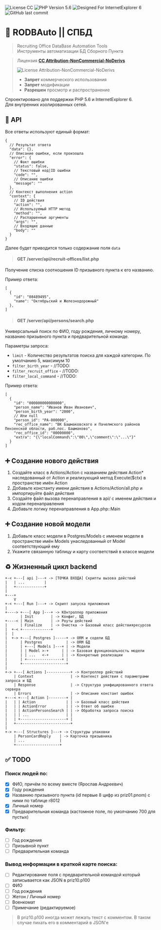 ![License CC ](https://img.shields.io/badge/LICENSE-CC_BY_NC_ND-%23EF9421?style=flat-square&logo=php)
![PHP Version 5.6](https://img.shields.io/badge/PHP-5.6-%23777BB4?style=flat-square&logo=php)
![Designed For InternetExplorer 6](https://img.shields.io/badge/BROWSER-IE6-%230076D6?style=flat-square&logo=Internet-Explorer)
![GitHub last commit](https://img.shields.io/github/last-commit/jkulvichs-sandbox/rodbauto?style=flat-square)

# 🏢 RODBAuto || СПБД

> Recruiting Office DataBase Automation Tools  
> Инструменты автоматизации БД Сборного Пункта

> Лицензия **[СС Attribution-NonCommercial-NoDerivs](LICENSE)**
>
> ![License Attribution-NonCommercial-NoDerivs](https://licensebuttons.net/l/by-nc-nd/3.0/88x31.png)
> - **Запрет** коммерческого использования
> - **Запрет** модификации
> - **Разрешен** просмотр и распространение

Спроектировано для поддержки PHP 5.6 и InternetExplorer 6.  
Для внутренних изолированных сетей.

## 🔌 API

Все ответы используют единый формат:

```json5
{
  // Результат ответа
  "data": {},
  // Описание ошибки, если произошла
  "error": {
    // Факт ошибки
    "status": false,
    // Текстовый код|ID ошибки
    "code": "",
    // Описание ошибки
    "message": ""
  },
  // Контекст выполнения action
  "context": {
    // ID действия
    "action": "",
    // Используемый HTTP метод
    "method": "",
    // Распаршенные аргументы
    "args": "",
    // Входящие данные
    "body": ""
  }
}
```

Далее будет приводится только содержание поля `data`

> #### GET /server/api/recruit-offices/list.php

Получение списка соотношения ID призывного пункта к его названию.

Пример ответа:

```json5
[
  {
    "id": "08489495",
    "name": "Октябрьский и Железнодорожный"
  },
]
```

> #### GET /server/api/persons/search.php

Универсальный поиск по ФИО, году рождения, личному номеру, названию призывного пункта и предварительной команде.

Параметры запроса:

- `limit` - Количество результатов поиска для каждой категории. По умолчанию 5, максимум 10
- `filter_birth_year` - //TODO:
- `filter_recruit_office` - //TODO:
- `filter_local_command` - //TODO:

Пример ответа:

```json5
[
  {
    "id": "000000000000000",
    "person_name": "Иванов Иван Иванович",
    "person_birth_year": "2000",
    // Или null
    "person_id": "РА-000000",
    "rec_office_name": "ВК Башмаковского и Пачелмского районов Пензенской области, раб.пос. Башмаково",
    "rec_office_id": "00000000",
    "extra": "{\"localCommand\":\"00\",\"comment\":\"...\"}"
  }
]
```

## ➕ Создание нового действия

1. Создайте класс в Actions/Action с названием действия Action*
   наследованный от Action и реализующий метод Execute($ctx)
   в пространстве имён Action
2. Добавьте константу имени действия в Actions/Action/all.php и импортируйте файл действия
3. Создайте файл вызова перенаправления в api/ с именем действия и кодом перенаправления
4. Добавьте логику перенаправления в App.php::Main

## ➕ Создание новой модели

1. Добавьте класс модели в Postgres/Models с именем модели в пространстве имён Models унаследованный от Model
   соответствующий ему
2. Укажите связанную таблицу и карту соответствий в классе модели

## ♻ Жизненный цикл backend

```
+-< +---[ api ]---+ -> [ТОЧКА ВХОДА] Скрипты вызова действий
|   | ...         |
|   +-------------+
|
+---+
    V
+-< +---[ Run ]---+ -> Скрипт запуска приложения
|
+----> +---[ App ]---+ -> КОнтроллер приложения
       | Init        | -> Конфиг, БД
+----< | Main        | -> Роуты действий
|      | Finalize    | -> Очистка -> Базовый класс действияресурсов
|  +-< +-------------+
|  |
|  +-> +---[ Postgres ]-----+ -> ORM и содели БД
|      | Postgres           | -> ORM БД
|      | +---[ Models ]---+ | -> Модели
|      | | Model >-+      | | -> Базовая функциональность модели
|      | | ...   <-+      | | -> Конкретные реализации
|      | +----------------+ |
|      +--------------------+
|
+-> +---[ Actions ]-----------+ -> Контроллер действий        
    | Context                 | -> Контекст действия с параметрами запроса и БД
    | Response                | -> Структура унифицированного ответа сервера
    | Errors                  | -> Описание констант ошибок
+---< +---[ Action ]--------+ |
|   | | Action              | | -> Базовый класс действия
|   | | ActionError         | | -> Ответ об ошибке
|   | | ActionPersonsSearch | | -> Обработка запроса поиска
|   | | ...                 | |
|   | +---------------------+ |
|   +-------------------------+
|   
+-> +---[ Structures ]---+ -> Структуры упаковки
    | PersonCardReply    | -> Карточка призывника
    | ...                |
    +--------------------+
```

## ✅ TODO

### Поиск людей по:

- [X] ФИО, причём по всему вместе (Ярослав Андреевич)
- [X] Году рождения
- [X] Названию призывного пункта (id первые 8 цифр из priz01.pnom)
  с ними по таблице r8012
- [X] Личный номер
- [X] Предварительная команда (кастомное поле, по умолчанию 700 для пустых)

### Фильтр:

- [ ] Год рождения
- [ ] Призывной пункт
- [ ] Предварительная команда

### Вывод информации в краткой карте поиска:

- [ ] Редактирование поля с предварительной командой который записывается как JSON в priz10.p100
- [ ] ФИО
- [ ] Год рождения
- [ ] Жетон / Личный номер
- [ ] Военкомат
- [ ] Примечание (редактируемое)

> В priz10.p100 иногда может лежать текст с комментом.
> В таком случае пихать его в комментарий в JSON'е
